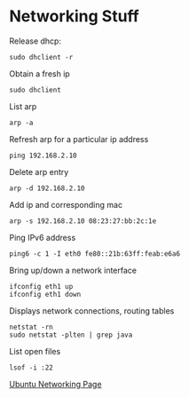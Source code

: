 # Networking Stuff

Release dhcp:

    sudo dhclient -r

Obtain a fresh ip

    sudo dhclient

List arp

    arp -a

Refresh arp for a particular ip address

    ping 192.168.2.10

Delete arp entry

    arp -d 192.168.2.10

Add ip and corresponding mac

    arp -s 192.168.2.10 08:23:27:bb:2c:1e

Ping IPv6 address

    ping6 -c 1 -I eth0 fe80::21b:63ff:feab:e6a6
    

Bring up/down a network interface

    ifconfig eth1 up
    ifconfig eth1 down

Displays network connections, routing tables

    netstat -rn
    sudo netstat -plten | grep java

List open files

    lsof -i :22

[Ubuntu Networking Page](https://help.ubuntu.com/community/NetworkConfigurationCommandLine/Automatic)
